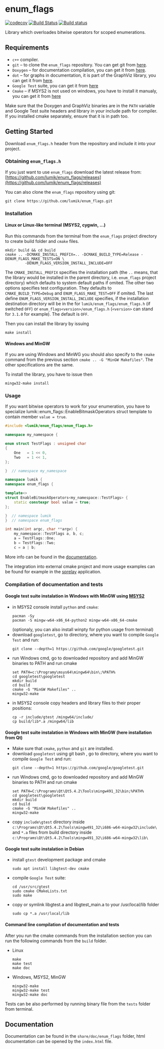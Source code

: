 # enum_flags

[![codecov](https://codecov.io/gh/lumik/enum_flags/branch/master/graph/badge.svg)](https://codecov.io/gh/lumik/enum_flags)
[![Build Status](https://travis-ci.org/lumik/enum_flags.svg?branch=master)](https://travis-ci.org/lumik/enum_flags)
[![Build status](https://ci.appveyor.com/api/projects/status/997j7fdbsrqlqiot/branch/master?svg=true)](https://ci.appveyor.com/project/lumik/enum-flags/branch/master)


Library which overloades bitwise operators for scoped enumerations.


## Requirements

* `c++` compiler.
* `git` – to clone the `enum_flags` repository. You can get git from [here][git].
* `Doxygen` – for documentation compilation, you can get it from [here][doxygen].
* `dot` – for graphs in documentation, it is part of the GraphViz library, you can get it from [here][graphviz].
* `Google Test` suite, you can get it from [here][gtest]
* `Cmake` – if MSYS2 is not used on windows, you have to install it manualy, you can get it from [here][cmake]

Make sure that the Doxygen and GraphViz binaries are in the `PATH` variable and Google Test suite headers and library
in your include path for compiler. If you installed cmake separately, ensure that it is in path too.


## Getting Started

Download `enum_flags.h` header from the repository and include it into your project.


### Obtaining `enum_flags.h`

If you just want to use `enum_flags` download the latest release from:
[https://github.com/lumik/enum_flags/releases](https://github.com/lumik/enum_flags/releases)


You can also clone the `enum_flags` repository using git:

```
git clone https://github.com/lumik/enum_flags.git
```


### Installation


#### Linux or Linux-like terminal (MSYS2, cygwin, ...)

Run this commands from the terminal from the `enum_flags` project directory to create build folder and `cmake` files.
```
mkdir build && cd build
cmake .. -DCMAKE_INSTALL_PREFIX=.. -DCMAKE_BUILD_TYPE=Release -DENUM_FLAGS_MAKE_TESTS=ON \
         -DENUM_FLAGS_VERSION_INSTALL_INCLUDE=OFF
```
The `CMAKE_INSTALL_PREFIX` specifies the installation path (the `..` means, that the library would be installed in the
parent directory, i.e. `enum_flags` project directory) which defaults to system default paths if omited. The other two
options specifies test configuration. They defaults to `CMAKE_BUILD_TYPE=Debug` and `ENUM_FLAGS_MAKE_TEST=OFF` if
omited. The last define `ENUM_FLAGS_VERSION_INSTALL_INCLUDE` specifies, if the installation destination directory will
be in the for `lumik/enum_flags/enum_flags.h` (if switched `OFF`) or `enum_flags<version>/enum_flags.h` (`<version>`
can stand for `3.1.0` for example). The default is `OFF`.

Then you can install the library by issuing
```
make install
```


#### Windows and MinGW


If you are using Windows and MinWG you should also specify to the `cmake` command from the previous section
`cmake .. -G "MinGW Makefiles"`. The other specifications are the same.

To install the library, you have to issue then
```
mingw32-make install
```


### Usage

If you want bitwise operators to work for your enumeration, you have to specialize
lumik::enum_flags::EnableBitmaskOperators struct template to contain member `value = true`.

```cpp
#include <lumik/enum_flags/enum_flags.h>

namespace my_namespace {

enum struct TestFlags : unsigned char
{
    One   = 1 << 0,
    Two   = 1 << 1,
};

}  // namespace my_namespace

namespace lumik {
namespace enum_flags {

template<>
struct EnableBitmaskOperators<my_namespace::TestFlags> {
    static constexpr bool value = true;
};

}  // namespace lumik
}  // namespace enum_flags

int main(int argc, char **argv) {
    my_namespace::TestFlags a, b, c;
    a = TestFlags::One;
    b = TestFlags::Two;
    c = a | b;
```

More info can be found in the [documentation](#documentation).

The integration into external cmake project and more usage examples can be found for example in the
[sprelay][sprelay] application.


### Compilation of documentation and tests


#### Google test suite instalation in Windows with MinGW using [MSYS2][msys2]

- in MSYS2 console install `python` and `cmake`:
  ```
  pacman -Sy
  pacman -S mingw-w64-x86_64-python2 mingw-w64-x86_64-cmake
  ```
  (optionaly, you can also install winpty for python usage from terminal)
- download `googletest`, go to directory, where you want to compile `Google Test` and run:
  ```
  git clone --depth=1 https://github.com/google/googletest.git
  ```
- run Windows cmd, go to downloaded repository and add MinGW binaries to PATH and run cmake
  ```
  set PATH=c:\Programy\msys64\mingw64\bin\;%PATH%
  cd googletest\googletest
  mkdir build
  cd build
  cmake -G "MinGW Makefiles" ..
  mingw32-make
  ```
- in MSYS2 console copy headers and library files to their proper positions:
  ```
  cp -r include/gtest /mingw64/include/
  cp build/lib*.a /mingw64/lib
  ```


#### Google test suite instalation in Windows with MinGW (here installation from Qt)

- Make sure that `cmake`, `python` and `git` are installed.
- download `googletest` using git bash , go to directory, where you want to compile `Google Test` and run:
  ```
  git clone --depth=1 https://github.com/google/googletest.git
  ```
- run Windows cmd, go to downloaded repository and add MinGW binaries to PATH and run cmake
  ```
  set PATH=C:\Programs\Qt\Qt5.4.2\Tools\mingw491_32\bin;%PATH%
  cd googletest\googletest
  mkdir build
  cd build
  cmake -G "MinGW Makefiles" ..
  mingw32-make
  ```
- copy `include\gtest` directory inside `c:\Programs\Qt\Qt5.4.2\Tools\mingw491_32\i686-w64-mingw32\include\`
  and `*.a` files from build directory inside `c:\Programs\Qt\Qt5.4.2\Tools\mingw491_32\i686-w64-mingw32\lib\`


#### Google test suite instalation in Debian

- install `gtest` development package and cmake
  ```
  sudo apt install libgtest-dev cmake
  ```
- compile `Google Test` suite:
  ```
  cd /usr/src/gtest
  sudo cmake CMakeLists.txt
  sudo make
  ```
- copy or symlink libgtest.a and libgtest_main.a to your /usr/local/lib folder
  ```
  sudo cp *.a /usr/local/lib
  ```


#### Command line compilation of documentation and tests

After you run  the cmake commands from the installation section you can run the following commands from the `build`
folder.
- Linux 
  ```
  make
  make test
  make doc
  ```
- Windows, MSYS2, MinGW
  ```
  mingw32-make
  mingw32-make test
  mingw32-make doc
  ```

Tests can be also performed by running binary file from the `tests` folder from terminal.


## Documentation

Documentation can be found in the `share/doc/enum_flags` folder, html documentation can be opened by the `index.html`
file.


[git]: https://git-scm.com/
[msys2]: http://www.msys2.org/
[doxygen]: http://www.stack.nl/~dimitri/doxygen/
[graphviz]: http://graphviz.org/
[gtest]: https://github.com/google/googletest
[cmake]: https://cmake.org/download/
[sprelay]: https://github.com/biomolecules/sprelay
